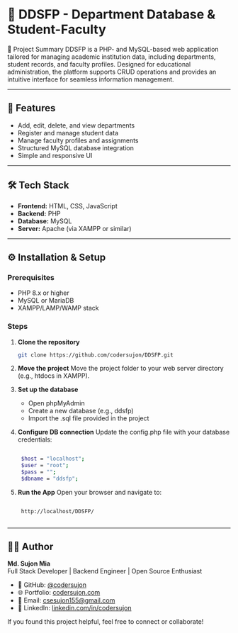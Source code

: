 # 📘 DDSFP - Department Database & Student-Faculty

📌 Project Summary
DDSFP is a PHP- and MySQL-based web application tailored for managing academic institution data, including departments, student records, and faculty profiles. Designed for educational administration, the platform supports CRUD operations and provides an intuitive interface for seamless information management.

---

## 🚀 Features

- Add, edit, delete, and view departments
- Register and manage student data
- Manage faculty profiles and assignments
- Structured MySQL database integration
- Simple and responsive UI

---

## 🛠️ Tech Stack

- **Frontend:** HTML, CSS, JavaScript
- **Backend:** PHP
- **Database:** MySQL
- **Server:** Apache (via XAMPP or similar)

---


## ⚙️ Installation & Setup

### Prerequisites

- PHP 8.x or higher
- MySQL or MariaDB
- XAMPP/LAMP/WAMP stack

### Steps

1. **Clone the repository**
   ```bash
   git clone https://github.com/codersujon/DDSFP.git

2. **Move the project**
   Move the project folder to your web server directory (e.g., htdocs in XAMPP).

3. **Set up the database**
   - Open phpMyAdmin
   - Create a new database (e.g., ddsfp)
   - Import the .sql file provided in the project

4. **Configure DB connection**
   Update the config.php file with your database credentials:
   ```bash

    $host = "localhost";
    $user = "root";
    $pass = "";
    $dbname = "ddsfp";

5. **Run the App**
   Open your browser and navigate to:
   ```bash

    http://localhost/DDSFP/
    
---

## 👨‍💻 Author

**Md. Sujon Mia**  
Full Stack Developer | Backend Engineer | Open Source Enthusiast

- 🔗 GitHub: [@codersujon](https://github.com/codersujon)
- 🌐 Portfolio: [codersujon.com](https://codersujon.com)
- 📧 Email: [csesujon155@gmail.com](mailto:csesujon155@gmail.com)
- 💼 LinkedIn: [linkedin.com/in/codersujon](https://linkedin.com/in/codersujon)

If you found this project helpful, feel free to connect or collaborate!